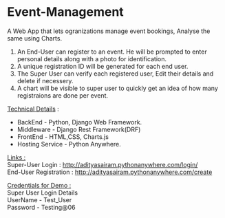# Event-Management
A Web App that lets ogranizations manage event bookings, Analyse the same using Charts.</br>

1. An End-User can register to an event. He will be prompted to enter personal details along with a photo for identification.</br>
2. A unique registration ID will be generated for each end user.</br>
3. The Super User can verify each registered user, Edit their details and delete if necessery.</br>
4. A chart will be visible to super user to quickly get an idea of how many registraions are done per event.</br>

<u>Technical Details</u> :</br>
* BackEnd - Python, Django Web Framework.<br/>
* Middleware - Django Rest Framework(DRF)</br>
* FrontEnd - HTML,CSS, Charts.js </br>
* Hosting Service - Python Anywhere.

<u>Links :</u></br> 
Super-User Login : http://adityasairam.pythonanywhere.com/login/  </br>
End-User Registration : http://adityasairam.pythonanywhere.com/create </br>

<u>Credentials for Demo :</u> </br>
Super User Login Details</br>
UserName - Test_User</br>
Password - Testing@06</br>



